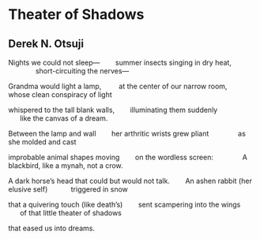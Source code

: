 # Theater of Shadows
## Derek N. Otsuji
Nights we could not sleep—
       summer insects singing in dry heat,
              short-circuiting the nerves—

Grandma would light a lamp,
        at the center of our narrow room,
               whose clean conspiracy of light

whispered to the tall blank walls,
       illuminating them suddenly
              like the canvas of a dream.

Between the lamp and wall
       her arthritic wrists grew pliant
              as she molded and cast

improbable animal shapes moving
       on the wordless screen:
              A blackbird, like a mynah, not a crow.

A dark horse’s head that could but would not talk.
       An ashen rabbit (her elusive self)
           triggered in snow

that a quivering touch (like death’s)
       sent scampering into the wings
              of that little theater of shadows

that eased us into dreams.